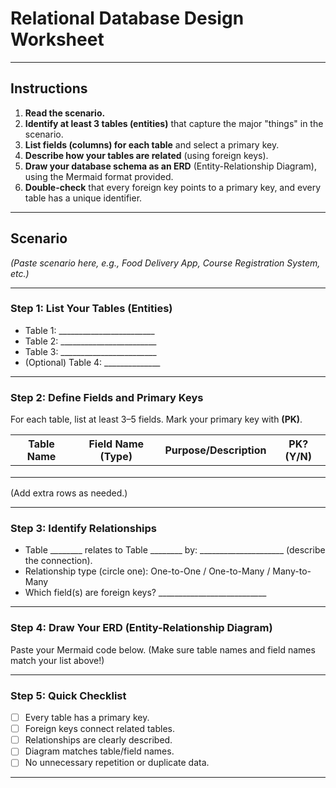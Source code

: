 # Relational Database Design Worksheet

---

## Instructions

1. **Read the scenario.**
2. **Identify at least 3 tables (entities)** that capture the major "things" in the scenario.
3. **List fields (columns) for each table** and select a primary key.
4. **Describe how your tables are related** (using foreign keys).
5. **Draw your database schema as an ERD** (Entity-Relationship Diagram), using the Mermaid format provided.
6. **Double-check** that every foreign key points to a primary key, and every table has a unique identifier.

---

## Scenario

*(Paste scenario here, e.g., Food Delivery App, Course Registration System, etc.)*

---

### Step 1: List Your Tables (Entities)

* Table 1: \_\_\_\_\_\_\_\_\_\_\_\_\_\_\_\_\_\_\_\_\_\_\_\_
* Table 2: \_\_\_\_\_\_\_\_\_\_\_\_\_\_\_\_\_\_\_\_\_\_\_\_
* Table 3: \_\_\_\_\_\_\_\_\_\_\_\_\_\_\_\_\_\_\_\_\_\_\_\_
* (Optional) Table 4: \_\_\_\_\_\_\_\_\_\_\_\_\_\_

---

### Step 2: Define Fields and Primary Keys

For each table, list at least 3–5 fields. Mark your primary key with **(PK)**.

| Table Name | Field Name (Type) | Purpose/Description | PK? (Y/N) |
| ---------- | ----------------- | ------------------- | --------- |
|            |                   |                     |           |
|            |                   |                     |           |
|            |                   |                     |           |

(Add extra rows as needed.)

---

### Step 3: Identify Relationships

* Table \_\_\_\_\_\_\_\_ relates to Table \_\_\_\_\_\_\_\_ by: \_\_\_\_\_\_\_\_\_\_\_\_\_\_\_\_\_\_\_\_\_ (describe the connection).
* Relationship type (circle one): One-to-One / One-to-Many / Many-to-Many
* Which field(s) are foreign keys? \_\_\_\_\_\_\_\_\_\_\_\_\_\_\_\_\_\_\_\_\_\_\_\_\_\_\_

---

### Step 4: Draw Your ERD (Entity-Relationship Diagram)

Paste your Mermaid code below.
(Make sure table names and field names match your list above!)

---

### Step 5: Quick Checklist

* [ ] Every table has a primary key.
* [ ] Foreign keys connect related tables.
* [ ] Relationships are clearly described.
* [ ] Diagram matches table/field names.
* [ ] No unnecessary repetition or duplicate data.

---


